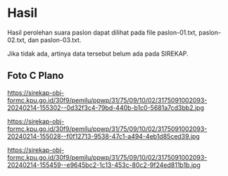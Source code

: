 # Hasil

Hasil perolehan suara paslon dapat dilihat pada file paslon-01.txt, paslon-02.txt, dan paslon-03.txt.

Jika tidak ada, artinya data tersebut belum ada pada SIREKAP.

## Foto C Plano

https://sirekap-obj-formc.kpu.go.id/30f9/pemilu/ppwp/31/75/09/10/02/3175091002093-20240214-155302--0d32f3c4-79bd-440b-b1c0-5681a7cd3bb2.jpg

https://sirekap-obj-formc.kpu.go.id/30f9/pemilu/ppwp/31/75/09/10/02/3175091002093-20240214-155028--f0f12713-9538-47c1-a494-4eb1d85ced39.jpg

https://sirekap-obj-formc.kpu.go.id/30f9/pemilu/ppwp/31/75/09/10/02/3175091002093-20240214-155459--e9645bc2-1c13-453c-80c2-9f24ed811b1b.jpg
